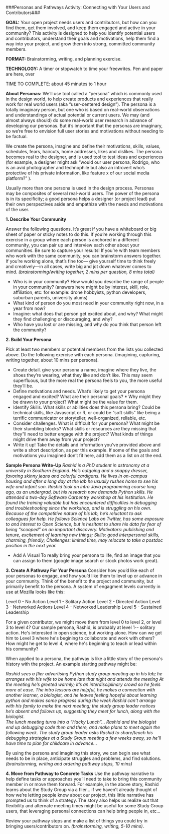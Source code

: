 ###Personas and Pathways Activity: Connecting with Your Users and Contributors###

**GOAL:** Your open project needs users and contributors, but how can you find them, get them involved, and keep them engaged and active in your community? This activity is designed to help you identify potential users and contributors, understand their goals and motivations, help them find a way into your project, and grow them into strong, committed community members.

**FORMAT:** Brainstorming, writing, and planning exercise.

**TECHNOLOGY:** A timer or stopwatch to time your freewrites. Pen and paper are here, over 

TIME TO COMPLETE: about 45 minutes to 1 hour

**About Personas:** We’ll use tool called a “persona” which is commonly used in the design world, to help create products and experiences that really work for real world users  (aka “user-centered design”). The persona is a totally imaginary person, but one who is based on real-world observations and understandings of actual potential or current users. We may (and almost always should) do some real-world user research in advance of developing our personas. But it’s important that the personas are imaginary, so we’re free to envision full user stories and motivations without needing to be factual.

We create the persona, imagine and define their motivations, skills,  values, schedules, fears, haircuts, home addresses, likes and dislikes. The persona becomes real to the designer, and is used tool to test ideas and experiences (for example, a designer might ask “would our user persona, Rodrigo, who is an avid photographer and technophile but also an introvert who’s protective of his private information, like feature x of our social media platform?” ).

Usually more than one persona is used in the design process. Personas may be composites of several real-world users. The power of the persona is in its specificity; a good persona helps a designer (or project lead) put their own perspectives aside and empathize with the needs and motivations of the user.

**1. Describe Your Community**

Answer the following questions. It’s great if you have a whiteboard or big sheet of paper or sticky notes to do this. If you’re working through this exercise in a group where each person is anchored in a different community, you can pair up and interview each other about your communities. Be sure to capture your results! If you’re with team members who work with the same community, you can brainstorm answers together. If you’re working alone, that’s fine too— give yourself time to think freely and creatively—in all cases, write big and jot down whatever comes to mind. *(brainstorming/writing together, 2 mins per question, 8 mins total)*

* Who is in your community? How would you describe the range of people in your community? (answers here might be by interest, skill, role, affiliation, etc: for example: drone hobbyists, python developers, suburban parents, university alums)
* What kind of person do you most need in your community right now, in a year from now?
* Imagine: what does that person get excited about, and why? What might they find challenging or discouraging, and why?
* Who have you lost or are missing, and why do you think that person left the community?

**2. Build Your Persona**

Pick at least two members or potential members from the lists you collected above. Do the following exercise with each persona. (imagining, capturing, writing together, about 10 mins per persona).
* Create detail. give your persona a name, imagine where they live, the shoes they’re wearing, what they like and don’t like. This may seem superfluous, but the more real the persona feels to you, the more useful they’ll be.
* Define motivations and needs. What’s likely to get your persona engaged and excited? What are their personal goals? * Why might they be drawn to your project? What might be the value for them.
* Identify Skills. What skills or abilities does this persona bring? Could be technical skills, like Javascript or R, or could be “soft skills” like being a terrific communicator or storyteller, well-organized, reliable, etc.
* Consider challenges. What is difficult for your persona? What might be their stumbling blocks? What skills or resources are they missing that they”ll need to better engage with the project? What kinds of things might drive them away from your project?
* Write it up! Take the details and information you’ve provided above and write a short description, as per this example. If some of the goals and motivations you imagined don’t fit here, add them as a list on at the end.

**Sample Persona Write-Up**
*Rashid is a PhD student in astronomy at a university in Southern England. He’s outgoing and a snappy dresser, favoring skinny jeans and colorful cardigans. He lives in on-campus housing and after a long day at the lab he usually rushes home to see his wife and infant son. Rashid took an intro Java programming course long ago, as an undergrad, but his research now demands Python skills.  He attended a two-day Software Carpentry workshop at his institution. He found the training valuable but has encountered difficulties in debugging and troubleshooting since the workshop, and is struggling on his own. Because of the competitive nature of his lab, he’s reluctant to ask colleagues for help. He follows Science Labs on Twitter, has some exposure to and interest to Open Science, but is hesitant to share his data for fear of being “scooped” on an important discovery. Motivators: publishing and tenure, excitement of learning new things; Skills: good interpersonal skills, charming, friendly; Challenges: limited time, may relocate to take a postdoc position in the next year.*

* Add A Visual To really bring your persona to life, find an image that you can assign to them (google image search or stock photos work great).  

**3. Create A Pathway For Your Persona**
Consider how you’d like each of your personas to engage, and how you’d like them to level up or advance in your community. Think of the benefit to the project and community, but primarily benefit to the persona. A system of engagment levels currently in use at Mozilla looks like this: 

Level 0 - No Action
Level 1 - Solitary Action
Level 2 - Directed Action
Level 3 - Networked Actions
Level 4 - Networked Leadership
Level 5 - Sustained Leadership

For a given contributor, we might move them from level 0 to level 2, or level 3 to level 4? Our sample persona, Rashid, is probably at level 1-- solitary action. He's interested in open science, but working alone. How can we get him to Level 3 where he's begining to collaborate and work with others? How might he get to level 4, where he's beginning to teach or lead within his community? 

When applied to a persona, the pathway is like a little story of the persona's history with the project. An example starting pathway might be:

*Rashid sees a flier advertising Python study group meeting up in his lab; he arranges with his wife to be home late that night and attends the meeting
At the meeting he’s greeted warmly; it’s an interdisciplinary crowd so he feels more at ease. The intro lessons are helpful, he makes a connection with another learner, a biologist, and he leaves feeling hopeful about learning python and makes some progress during the week
Rashid can’t arrange with his family to make the next meeting; the study group leader notices he’s absent and follows up, suggesting they meet for lunch, along with the biologist.  
The lunch meeting turns into a “Hacky Lunch”… Rashid and the biologist end up debugging code then and there, and make plans to meet again the following week.
The study group leader asks Rashid to share/teach his debugging strategies at a Study Group meeting a few weeks away, so he’ll have time to plan for childcare in advance...*


By using the persona and imagining this story, we can begin see what needs to be in place, anticipate struggles and problems, and find solutions. *(brainstorming, writing and ordering pathway steps, 10 mins)*

**4. Move from Pathway to Concrete Tasks**
Use the pathway narrative to help define tasks or approaches you’ll need to take to bring this community member in or move them forward. For example, in the above story, Rashid learns about the Study Group via a flier… if we haven’t already thought of how we’re letting people know about our project, this little narrative has prompted us to think of a strategy. The story also helps us realize out that flexibility and alternate meeting times might be useful for some Study Group users,  that leveraging personal connections can help bring people in, etc…  

Review your pathway steps and make a list of things you could try in bringing users/contributors on. *(brainstorming, writing, 5-10 mins)*.


